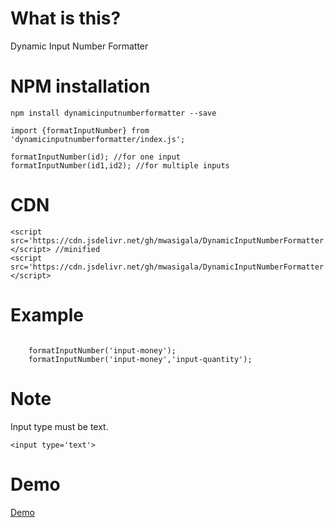 # What is this?
Dynamic Input Number Formatter

# NPM installation
`npm install dynamicinputnumberformatter --save`



```
import {formatInputNumber} from 'dynamicinputnumberformatter/index.js';

formatInputNumber(id); //for one input
formatInputNumber(id1,id2); //for multiple inputs

```

# CDN
```
<script src='https://cdn.jsdelivr.net/gh/mwasigala/DynamicInputNumberFormatter.js@latest/index.min.js'></script> //minified
<script src='https://cdn.jsdelivr.net/gh/mwasigala/DynamicInputNumberFormatter.js@latest/index.js'></script>
```

# Example
``` 

    formatInputNumber('input-money'); 
    formatInputNumber('input-money','input-quantity');

```

# Note 
Input type must be text.
```
<input type='text'>
```

# Demo
[Demo](https://jsfiddle.net/kalolyte/xhab3e7q/4/)

